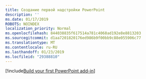 ```yaml
---
title: Создание первой надстройки PowerPoint
description: ''
ms.date: 01/17/2019
ROBOTS: NOINDEX
localization_priority: Normal
ms.openlocfilehash: 844038835f617514a781c4068ad192e8e8813203
ms.sourcegitcommit: d1aa7201820176ed986b9f00bb9c88e055906c77
ms.translationtype: MT
ms.contentlocale: ru-RU
ms.lasthandoff: 01/23/2019
ms.locfileid: "29388810"
---
```

[!include[Build your first PowerPoint add-in](../includes/file-get-started-powerpoint.md)]
